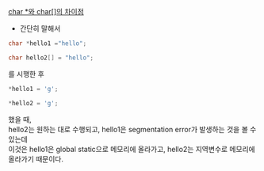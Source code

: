 [char *와 char\[\]의 차이점](https://zoningout.tistory.com/112)

- 간단히 말해서

```c
char *hello1 ="hello";

char hello2[] = "hello";
```
를 시행한 후

```c
*hello1 = 'g';

*hello2 = 'g';
```
했을 때, <br>
hello2는 원하는 대로 수행되고, hello1은 segmentation error가 발생하는 것을 볼 수 있는데 <br>
이것은 hello1은 global static으로 메모리에 올라가고, hello2는 지역변수로 메모리에 올라가기 때문이다.
